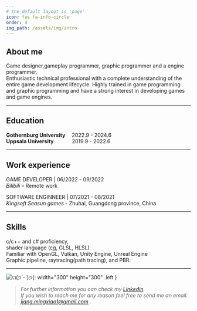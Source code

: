 ```yaml
---
# the default layout is 'page'
icon: fas fa-info-circle
order: 4
img_path: /assets/img/intro
---
```


## About me
Game designer,gameplay programmer, graphic programmer and a engine programmer.  
Enthusiastic technical professional with a complete understanding of the entire game development lifecycle. Highly trained in game programming and graphic programming and have a strong interest in developing games and game engines.    

*****
## Education 
__Gothernburg University__  &emsp;2022.9 - 2024.6   
__Uppsala University__  &emsp; &emsp;&emsp;2019.9 - 2022.6

******
## Work experience

GAME DEVELOPER | 06/2022 - 09/2022   
*Bilibili* – Remote work

SOFTWARE ENGINNEER | 07/2021 - 08/2021   
*Kingsoft Seasun games* - Zhuhai, Guangdong province, China 

******
## Skills
c/c++ and c# proficiency,   
shader language (cg, GLSL, HLSL)  
Familiar with OpenGL, Vulkan, Unity Engine, Unreal Engine  
Graphic pipeline, raytracing(path tracing), and PBR.

*****


![ଘ(੭ˊᵕˋ)੭](popocat.gif){: width="300" height="300" .left }  
>*For further information you can check my [Linkedin](https://www.linkedin.com/in/mingxiao-jiang/).*   
>*If you wish to reach me for any reason feel free to send me an email: jiang.mingxiao1@gmail.com .*  
